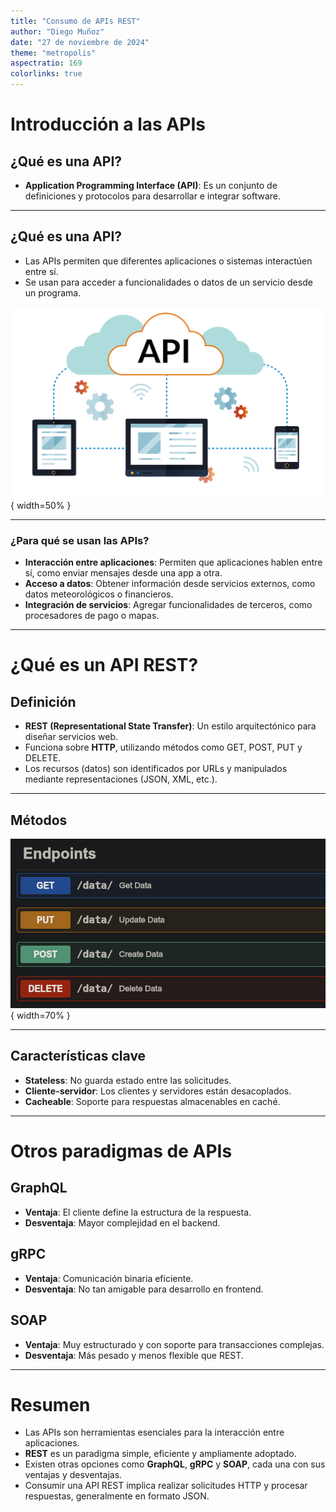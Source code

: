 ```yaml
---
title: "Consumo de APIs REST"
author: "Diego Muñoz"
date: "27 de noviembre de 2024"
theme: "metropolis"
aspectratio: 169
colorlinks: true
---
```


# Introducción a las APIs

## ¿Qué es una API?

- **Application Programming Interface (API)**: Es un conjunto de definiciones y
protocolos para desarrollar e integrar software.

--- 

## ¿Qué es una API?

- Las APIs permiten que diferentes aplicaciones o sistemas interactúen entre
sí.
- Se usan para acceder a funcionalidades o datos de un servicio desde un
programa.

![API](./imgs/api.jpg){ width=50% }

---

### ¿Para qué se usan las APIs?

- **Interacción entre aplicaciones**: Permiten que aplicaciones hablen entre
sí, como enviar mensajes desde una app a otra.
- **Acceso a datos**: Obtener información desde servicios externos, como datos
meteorológicos o financieros.
- **Integración de servicios**: Agregar funcionalidades de terceros, como
procesadores de pago o mapas.

---

# ¿Qué es un API REST?

## Definición

- **REST (Representational State Transfer)**: Un estilo arquitectónico para
diseñar servicios web.
- Funciona sobre **HTTP**, utilizando métodos como GET, POST, PUT y DELETE.
- Los recursos (datos) son identificados por URLs y manipulados mediante
representaciones (JSON, XML, etc.).

---

## Métodos

![Métodos REST](./imgs/rest.png){ width=70% }

---

## Características clave

- **Stateless**: No guarda estado entre las solicitudes.
- **Cliente-servidor**: Los clientes y servidores están desacoplados.
- **Cacheable**: Soporte para respuestas almacenables en caché.

---

# Otros paradigmas de APIs

## GraphQL

- **Ventaja**: El cliente define la estructura de la respuesta.
- **Desventaja**: Mayor complejidad en el backend.

## gRPC

- **Ventaja**: Comunicación binaria eficiente.
- **Desventaja**: No tan amigable para desarrollo en frontend.

## SOAP

- **Ventaja**: Muy estructurado y con soporte para transacciones complejas.
- **Desventaja**: Más pesado y menos flexible que REST.

---

# Resumen

- Las APIs son herramientas esenciales para la interacción entre aplicaciones.
- **REST** es un paradigma simple, eficiente y ampliamente adoptado.
- Existen otras opciones como **GraphQL**, **gRPC** y **SOAP**, cada una con
sus ventajas y desventajas.
- Consumir una API REST implica realizar solicitudes HTTP y procesar
respuestas, generalmente en formato JSON.
